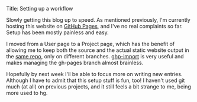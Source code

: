 Title: Setting up a workflow

Slowly getting this blog up to speed. As mentioned previously, I'm currently hosting this website on <a href="http://pages.github.com">GitHub Pages</a>, and I've no real complaints so far. Setup has been mostly painless and easy.

I moved from a User page to a Project page, which has the benefit of allowing me to keep both the source and the actual static website output in the <a href="http://github.com/jimperio/jimperio.blog">same repo</a>, only on different branches. <a href="https://github.com/davisp/ghp-import">ghp-import</a> is very useful and makes managing the gh-pages branch almost brainless.

Hopefully by next week I'll be able to focus more on writing new entries. Although I have to admit that this setup stuff is fun, too! I haven't used git much (at all) on previous projects, and it still feels a bit strange to me, being more used to hg.